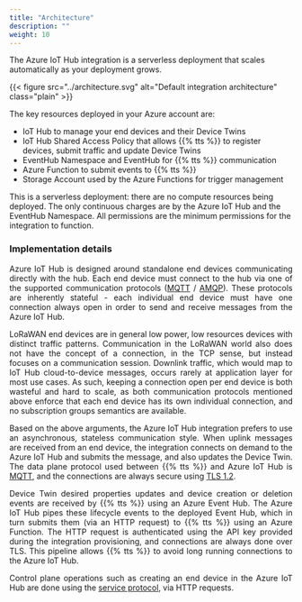 ```yaml
---
title: "Architecture"
description: ""
weight: 10
---
```


The Azure IoT Hub integration is a serverless deployment that scales automatically as your deployment grows.

<!--more-->

{{< figure src="../architecture.svg" alt="Default integration architecture" class="plain" >}}

The key resources deployed in your Azure account are:

- IoT Hub to manage your end devices and their Device Twins
- IoT Hub Shared Access Policy that allows {{% tts %}} to register devices, submit traffic and update Device Twins
- EventHub Namespace and EventHub for {{% tts %}} communication
- Azure Function to submit events to {{% tts %}}
- Storage Account used by the Azure Functions for trigger management

This is a serverless deployment: there are no compute resources being deployed. The only continuous charges are by the Azure IoT Hub and the EventHub Namespace. All permissions are the minimum permissions for the integration to function.


### Implementation details

<div style="text-align: justify">

Azure IoT Hub is designed around standalone end devices communicating directly with the hub. Each end device must connect to the hub via one of the supported communication protocols ([MQTT](https://docs.microsoft.com/en-us/azure/iot-hub/iot-hub-mqtt-support) / [AMQP](https://docs.microsoft.com/en-us/azure/iot-hub/iot-hub-amqp-support)). These protocols are inherently stateful - each individual end device must have one connection always open in order to send and receive messages from the Azure IoT Hub.

LoRaWAN end devices are in general low power, low resources devices with distinct traffic patterns. Communication in the LoRaWAN world also does not have the concept of a connection, in the TCP sense, but instead focuses on a communication session. Downlink traffic, which would map to IoT Hub cloud-to-device messages, occurs rarely at application layer for most use cases. As such, keeping a connection open per end device is both wasteful and hard to scale, as both communication protocols mentioned above enforce that each end device has its own individual connection, and no subscription groups semantics are available.

Based on the above arguments, the Azure IoT Hub integration prefers to use an asynchronous, stateless communication style. When uplink messages are received from an end device, the integration connects on demand to the Azure IoT Hub and submits the message, and also updates the Device Twin. The data plane protocol used between {{% tts %}} and Azure IoT Hub is [MQTT](https://docs.microsoft.com/en-us/azure/iot-hub/iot-hub-mqtt-support), and the connections are always secure using [TLS 1.2](https://datatracker.ietf.org/doc/html/rfc5246).

Device Twin desired properties updates and device creation or deletion events are received by {{% tts %}} using an Azure Event Hub. The Azure IoT Hub pipes these lifecycle events to the deployed Event Hub, which in turn submits them (via an HTTP request) to {{% tts %}} using an Azure Function. The HTTP request is authenticated using the API key provided during the integration provisioning, and connections are always done over TLS. This pipeline allows {{% tts %}} to avoid long running connections to the Azure IoT Hub.

Control plane operations such as creating an end device in the Azure IoT Hub are done using the [service protocol](https://docs.microsoft.com/en-us/rest/api/iothub/service/devices), via HTTP requests.

</div>
